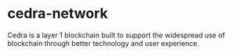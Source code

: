 # cedra-network
Cedra is a layer 1 blockchain built to support the widespread use of blockchain through better technology and user experience.
